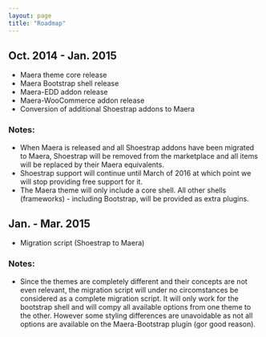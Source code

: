 ```yaml
---
layout: page
title: "Roadmap"
---
```


## Oct. 2014 - Jan. 2015

* Maera theme core release
* Maera Bootstrap shell release
* Maera-EDD addon release
* Maera-WooCommerce addon release
* Conversion of additional Shoestrap addons to Maera

### Notes:

* When Maera is released and all Shoestrap addons have been migrated to Maera, Shoestrap will be removed from the marketplace and all items will be replaced by their Maera equivalents.
* Shoestrap support will continue until March of 2016 at which point we will stop providing free support for it.
* The Maera theme will only include a core shell. All other shells (frameworks) - including Bootstrap, will be provided as extra plugins.

## Jan. - Mar. 2015

* Migration script (Shoestrap to Maera)

### Notes:
* Since the themes are completely different and their concepts are not even relevant, the migration script will under no circomstances be considered as a complete migration script. It will only work for the bootstrap shell and will compy all available options from one theme to the other. However some styling differences are unavoidable as not all options are available on the Maera-Bootstrap plugin (gor good reason).
